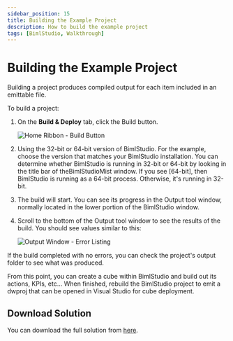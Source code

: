 ```yaml
---
sidebar_position: 15
title: Building the Example Project
description: How to build the example project
tags: [BimlStudio, Walkthrough]
---
```

# Building the Example Project

Building a project produces compiled output for each item included in an emittable file.

To build a project:

1. On the **Build & Deploy** tab, click the Build button.

    ![Home Ribbon - Build Button](/img/bimlstudio/012_Step01.png)

1. Using the 32-bit or 64-bit version of BimlStudio. For the example, choose the version that matches your BimlStudio installation.
    You can determine whether BimlStudio is running in 32-bit or 64-bit by looking in the title bar of theBimlStudioMist window. If you see [64-bit], then BimlStudio is running as a 64-bit process. Otherwise, it's running in 32-bit.

1. The build will start. You can see its progress in the Output tool window, normally located in the lower portion of the BimlStudio window.

1. Scroll to the bottom of the Output tool window to see the results of the build. You should see values similar to this:

    ![Output Window - Error Listing](/img/bimlstudio/012_Step04.png)

If the build completed with no errors, you can check the project's output folder to see what was produced.

From this point, you can create a cube within BimlStudio and build out its actions, KPIs, etc... When finished, rebuild the BimlStudio project to emit a dwproj that can be opened in Visual Studio for cube deployment.

## Download Solution

You can download the full solution from [here](https://www.download.varigence.com/downloads/adventureworksltsample.zip).
